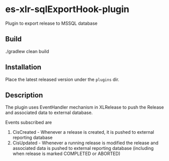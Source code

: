 # es-xlr-sqlExportHook-plugin
Plugin to export release to MSSQL database

## Build ##

./gradlew clean build

## Installation ##

Place the latest released version under the `plugins` dir.

## Description ##

The plugin uses EventHandler mechanism in XLRelease to push the Release and associated data to external database.

Events subscribed are
1. CisCreated - Whenever a release is created, it is pushed to external reporting database
2. CisUpdated - Whenever a running  release is modified the release and associated data is pushed to external reporting database (including when release is marked COMPLETED or ABORTED)
